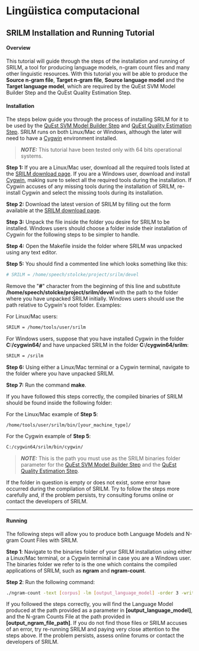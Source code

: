 # Lingüistica computacional

## SRILM Installation and Running Tutorial
#### Overview
This tutorial will guide through the steps of the installation and running of SRILM, a tool for producing language models, n-gram count files and many other linguistic resources. With this tutorial you will be able to produce the **Source n-gram file**, **Target n-gram file**, **Source language model** and the **Target language model**, which are required by the QuEst SVM Model Builder Step and the QuEst Quality Estimation Step. 
#### Installation
The steps below guide you through the process of installing SRILM for it to be used by the [QuEst SVM Model Builder Step](https://okapiframework.org/wiki/index.php/QuEst_SVM_Model_Builder_Step) and [QuEst Quality Estimation Step](https://okapiframework.org/wiki/index.php/QuEst_Quality_Estimation_Step). SRILM runs on both Linux/Mac or Windows, although the later will need to have a [Cygwin](http://www.cygwin.com/) environment installed.  

> **_NOTE:_** This tutorial have been tested only with 64 bits operational systems.

**Step 1:** If you are a Linux/Mac user, download all the required tools listed at the [SRILM download page](http://www.speech.sri.com/projects/srilm/download.html). If you are a Windows user, download and install [Cygwin](http://www.cygwin.com/), making sure to select all the required tools during the installation. If Cygwin accuses of any missing tools during the installation of SRILM, re-install Cygwin and select the missing tools during its installation.

**Step 2:** Download the latest version of SRILM by filling out the form available at the [SRILM download page](http://www.speech.sri.com/projects/srilm/download.html).

**Step 3:** Unpack the file inside the folder you desire for SRILM to be installed. Windows users should choose a folder inside their installation of Cygwin for the following steps to be simpler to handle.

**Step 4:** Open the Makefile inside the folder where SRILM was unpacked using any text editor.

**Step 5:** You should find a commented line which looks something like this: 
```bash
# SRILM = /home/speech/stolcke/project/srilm/devel
```
Remove the "**#**" character from the beginning of this line and substitute **/home/speech/stolcke/project/srilm/devel** with the path to the folder where you have unpacked SRILM initially. Windows users should use the path relative to Cygwin's root folder. Examples:

For Linux/Mac users: 
```bash
SRILM = /home/tools/user/srilm
```
For Windows users, suppose that you have installed Cygwin in the folder **C:/cygwin64/** and have unpacked SRILM in the folder **C:/cygwin64/srilm**: 
```bash
SRILM = /srilm
```
**Step 6:** Using either a Linux/Mac terminal or a Cygwin terminal, navigate to the folder where you have unpacked SRILM.

**Step 7:** Run the command **make**.


If you have followed this steps correctly, the compiled binaries of SRILM should be found inside the following folder:

For the Linux/Mac example of **Step 5**:  
```bash
/home/tools/user/srilm/bin/[your_machine_type]/
```
For the Cygwin example of **Step 5**: 
```bash
C:/cygwin64/srilm/bin/cygwin/
```

> **_NOTE:_** This is the path you must use as the SRILM binaries folder parameter for the [QuEst SVM Model Builder Step](https://okapiframework.org/wiki/index.php/QuEst_SVM_Model_Builder_Step) and the [QuEst Quality Estimation Step](https://okapiframework.org/wiki/index.php/QuEst_Quality_Estimation_Step).

If the folder in question is empty or does not exist, some error have occurred during the compilation of SRILM. Try to follow the steps more carefully and, if the problem persists, try consulting forums online or contact the developers of SRILM. 

---

#### Running
The following steps will allow you to produce both Language Models and N-gram Count Files with SRILM.

**Step 1**: Navigate to the binaries folder of your SRILM installation using either a Linux/Mac terminal, or a Cygwin terminal in case you are a Windows user. The binaries folder we refer to is the one which contains the compiled applications of SRILM, such as **ngram** and **ngram-count**.

**Step 2**: Run the following command: 
```bash
./ngram-count -text [corpus] -lm [output_language_model] -order 3 -write [output_ngram_file_path]
```


If you followed the steps correctly, you will find the Language Model produced at the path provided as a parameter in **[output_language_model]**, and the N-gram Counts File at the path provided in **[output_ngram_file_path]**. If you do not find those files or SRILM accuses of an error, try re-running SRILM and paying very close attention to the steps above. If the problem persists, assess online forums or contact the developers of SRILM. 